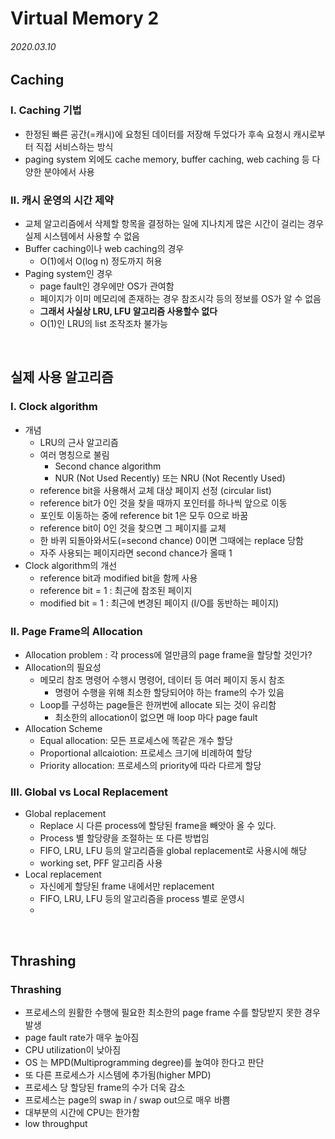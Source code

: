 # Virtual Memory 2

###### 2020.03.10

## Caching

### I. Caching 기법
- 한정된 빠른 공간(=캐시)에 요청된 데이터를 저장해 두었다가 후속 요청시 캐시로부터 직접 서비스하는 방식
- paging system 외에도 cache memory, buffer caching, web caching 등 다양한 분야에서 사용

### II. 캐시 운영의 시간 제약
- 교체 알고리즘에서 삭제할 항목을 결정하는 일에 지나치게 많은 시간이 걸리는 경우 실제 시스템에서 사용할 수 없음
- Buffer caching이나 web caching의 경우
  - O(1)에서 O(log n) 정도까지 허용
- Paging system인 경우
  - page fault인 경우에만 OS가 관여함
  - 페이지가 이미 메모리에 존재하는 경우 참조시각 등의 정보를 OS가 알 수 없음
  - **그래서 사실상 LRU, LFU 알고리즘 사용할수 없다**
  - O(1)인 LRU의 list 조작조차 불가능


<br />

## 실제 사용 알고리즘

### I. Clock algorithm
- 개념
  - LRU의 근사 알고리즘
  - 여러 명칭으로 불림
    - Second chance algorithm
    - NUR (Not Used Recently) 또는 NRU (Not Recently Used)
  - reference bit을 사용해서 교체 대상 페이지 선정 (circular list)
  - reference bit가 0인 것을 찾을 때까지 포인터를 하나씩 앞으로 이동
  - 포인토 이동하는 중에 reference bit 1은 모두 0으로 바꿈
  - reference bit이 0인 것을 찾으면 그 페이지를 교체
  - 한 바퀴 되돌아와서도(=second chance) 0이면 그때에는 replace 당함
  - 자주 사용되는 페이지라면 second chance가 올때 1
- Clock algorithm의 개선
  - reference bit과 modified bit을 함께 사용
  - reference bit = 1 : 최근에 참조된 페이지
  - modified bit = 1 : 최근에 변경된 페이지 (I/O를 동반하는 페이지)

### II. Page Frame의 Allocation
- Allocation problem : 각 process에 얼만큼의 page frame을 할당할 것인가?
- Allocation의 필요성
  - 메모리 참조 명령어 수행시 명령어, 데이터 등 여러 페이지 동시 참조
    - 명령어 수행을 위해 최소한 할당되어야 하는 frame의 수가 있음
  - Loop를 구성하는 page들은 한꺼번에 allocate 되는 것이 유리함
    - 최소한의 allocation이 없으면 매 loop 마다 page fault
- Allocation Scheme
  - Equal allocation: 모든 프로세스에 똑같은 개수 할당
  - Proportional allcaiotion: 프로세스 크기에 비례하여 할당
  - Priority allocation: 프로세스의 priority에 따라 다르게 할당

### III. Global vs Local Replacement
- Global replacement
  - Replace 시 다른 process에 할당된 frame을 빼앗아 올 수 있다.
  - Process 별 할당량을 조절하는 또 다른 방법임
  - FIFO, LRU, LFU 등의 알고리즘을 global replacement로 사용시에 해당
  - working set, PFF 알고리즘 사용
- Local replacement
  - 자신에게 할당된 frame 내에서만 replacement
  - FIFO, LRU, LFU 등의 알고리즘을 process 별로 운영시
  - 
<br />


## Thrashing

### Thrashing
- 프로세스의 원활한 수행에 필요한 최소한의 page frame 수를 할당받지 못한 경우 발생
- page fault rate가 매우 높아짐
- CPU utilization이 낮아짐
- OS 는 MPD(Multiprogramming degree)를 높여야 한다고 판단
- 또 다른 프로세스가 시스템에 추가됨(higher MPD)
- 프로세스 당 할당된 frame의 수가 더욱 감소
- 프로세스는 page의 swap in / swap out으로 매우 바쁨
- 대부분의 시간에 CPU는 한가함
- low throughput